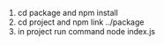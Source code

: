 1. cd package and npm install
2. cd project and npm link ../package
3. in project run command node index.js
